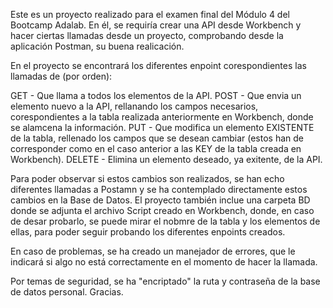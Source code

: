 Este es un proyecto realizado para el examen final del Módulo 4 del Bootcamp Adalab. En él, se requiría crear una API desde Workbench y hacer ciertas llamadas desde un proyecto, comprobando desde la aplicación Postman,
su buena realicación. 

En el proyecto se encontrará los diferentes enpoint corespondientes las llamadas de (por orden):

GET - Que llama a todos los elementos de la API.
POST - Que envia un elemento nuevo a la API, rellanando los campos necesarios, corespondientes a la tabla realizada anteriormente en Workbench, donde se alamcena la información.
PUT - Que modifica un elemento EXISTENTE de la tabla, rellenado los campos que se desean cambiar (estos han de corresponder como en el caso anterior a las KEY de la tabla creada en Workbench).
DELETE - Elimina un elemento deseado, ya exitente, de la API.

Para poder observar si estos cambios son realizados, se han echo diferentes llamadas a Postamn y se ha contemplado directamente estos cambios en la Base de Datos. 
El proyecto también inclue una carpeta BD donde se adjunta el archivo Script creado en Workbench, donde, en caso de desar probarlo, se puede mirar el nobmre de la tabla y los elementos de ellas, para poder seguir
probando los diferentes enpoints creados. 

En caso de problemas, se ha creado un manejador de errores, que le indicará si algo no está correctamente en el momento de hacer la llamada.

Por temas de seguridad, se ha "encriptado" la ruta y contraseña de la base de datos personal. Gracias.
